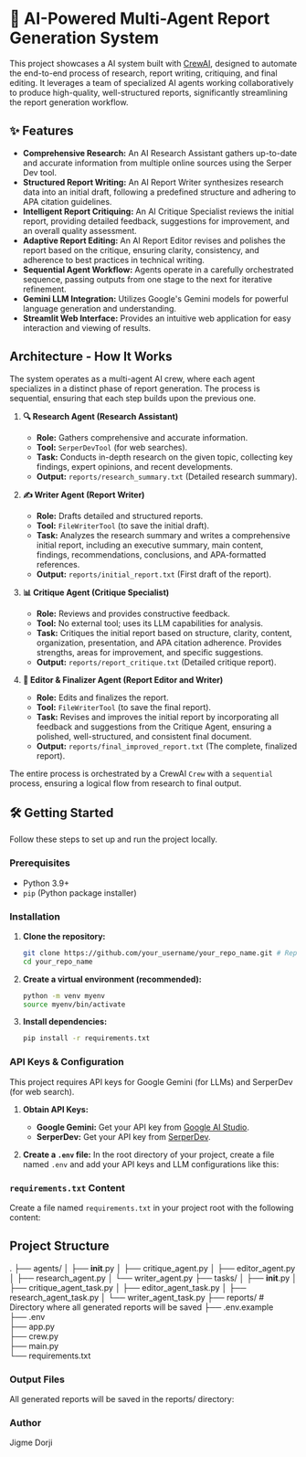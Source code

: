 # 🚀 AI-Powered Multi-Agent Report Generation System

This project showcases a  AI system built with [CrewAI](https://www.crewai.com/), designed to automate the end-to-end process of research, report writing, critiquing, and final editing. It leverages a team of specialized AI agents working collaboratively to produce high-quality, well-structured reports, significantly streamlining the report generation workflow.

## ✨ Features

*   **Comprehensive Research:** An AI Research Assistant gathers up-to-date and accurate information from multiple online sources using the Serper Dev tool.
*   **Structured Report Writing:** An AI Report Writer synthesizes research data into an initial draft, following a predefined structure and adhering to APA citation guidelines.
*   **Intelligent Report Critiquing:** An AI Critique Specialist reviews the initial report, providing detailed feedback, suggestions for improvement, and an overall quality assessment.
*   **Adaptive Report Editing:** An AI Report Editor revises and polishes the report based on the critique, ensuring clarity, consistency, and adherence to best practices in technical writing.
*   **Sequential Agent Workflow:** Agents operate in a carefully orchestrated sequence, passing outputs from one stage to the next for iterative refinement.
*   **Gemini LLM Integration:** Utilizes Google's Gemini models for powerful language generation and understanding.
*   **Streamlit Web Interface:** Provides an intuitive web application for easy interaction and viewing of results.

## Architecture - How It Works

The system operates as a multi-agent AI crew, where each agent specializes in a distinct phase of report generation. The process is sequential, ensuring that each step builds upon the previous one.

1.  **🔍 Research Agent (Research Assistant)**
    *   **Role:** Gathers comprehensive and accurate information.
    *   **Tool:** `SerperDevTool` (for web searches).
    *   **Task:** Conducts in-depth research on the given topic, collecting key findings, expert opinions, and recent developments.
    *   **Output:** `reports/research_summary.txt` (Detailed research summary).

2.  **✍️ Writer Agent (Report Writer)**
    *   **Role:** Drafts detailed and structured reports.
    *   **Tool:** `FileWriterTool` (to save the initial draft).
    *   **Task:** Analyzes the research summary and writes a comprehensive initial report, including an executive summary, main content, findings, recommendations, conclusions, and APA-formatted references.
    *   **Output:** `reports/initial_report.txt` (First draft of the report).

3.  **📊 Critique Agent (Critique Specialist)**
    *   **Role:** Reviews and provides constructive feedback.
    *   **Tool:** No external tool; uses its LLM capabilities for analysis.
    *   **Task:** Critiques the initial report based on structure, clarity, content, organization, presentation, and APA citation adherence. Provides strengths, areas for improvement, and specific suggestions.
    *   **Output:** `reports/report_critique.txt` (Detailed critique report).

4.  **📝 Editor & Finalizer Agent (Report Editor and Writer)**
    *   **Role:** Edits and finalizes the report.
    *   **Tool:** `FileWriterTool` (to save the final report).
    *   **Task:** Revises and improves the initial report by incorporating all feedback and suggestions from the Critique Agent, ensuring a polished, well-structured, and consistent final document.
    *   **Output:** `reports/final_improved_report.txt` (The complete, finalized report).

The entire process is orchestrated by a CrewAI `Crew` with a `sequential` process, ensuring a logical flow from research to final output.

## 🛠️ Getting Started

Follow these steps to set up and run the project locally.

### Prerequisites

*   Python 3.9+
*   `pip` (Python package installer)

### Installation

1.  **Clone the repository:**
    ```bash
    git clone https://github.com/your_username/your_repo_name.git # Replace with your actual repo URL
    cd your_repo_name
    ```
2.  **Create a virtual environment (recommended):**
    ```bash
    python -m venv myenv
    source myenv/bin/activate  
    ```
3.  **Install dependencies:**
    ```bash
    pip install -r requirements.txt
    ```

### API Keys & Configuration

This project requires API keys for Google Gemini (for LLMs) and SerperDev (for web search).

1.  **Obtain API Keys:**
    *   **Google Gemini:** Get your API key from [Google AI Studio](https://makersuite.google.com/app/apikey).
    *   **SerperDev:** Get your API key from [SerperDev](https://serper.dev/).

2.  **Create a `.env` file:**
    In the root directory of your project, create a file named `.env` and add your API keys and LLM configurations like this:


### `requirements.txt` Content

Create a file named `requirements.txt` in your project root with the following content:



## Project Structure
.
├── agents/
│   ├── __init__.py
│   ├── critique_agent.py
│   ├── editor_agent.py
│   ├── research_agent.py
│   └── writer_agent.py
├── tasks/
│   ├── __init__.py
│   ├── critique_agent_task.py
│   ├── editor_agent_task.py
│   ├── research_agent_task.py
│   └── writer_agent_task.py
├── reports/                 # Directory where all generated reports will be saved
├── .env.example             
├── .env                    
├── app.py                  
├── crew.py                  
├── main.py                  
└── requirements.txt         


### Output Files
All generated reports will be saved in the reports/ directory:


### Author

Jigme Dorji